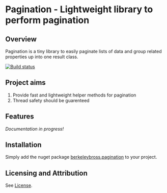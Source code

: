 # Pagination - Lightweight library to perform pagination
## Overview

Pagination is a tiny library to easily paginate lists of data and group related properties up into one result class.

[![Build status](https://ci.appveyor.com/api/projects/status/li9502o3h09epayr?svg=true)](https://ci.appveyor.com/project/berkeleybross/pagination)

## Project aims

1. Provide fast and lightweight helper methods for pagination
2. Thread safety should be guarenteed

## Features
*Documentation in progress!*

## Installation
Simply add the nuget package [berkeleybross.pagination](https://www.nuget.org/packages/berkeleybross.Pagination/) to your project.

## Licensing and Attribution
See [License](LICENSE).